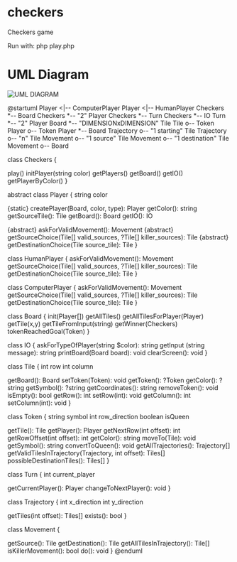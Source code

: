 # checkers
Checkers game

Run with:
php play.php


# UML Diagram

![UML DIAGRAM](http://www.plantuml.com/plantuml/png/rLLDRpCr4Bxlhx0Y3bkKzm372galJLk8K1je8pXKLUHufuc9rrxPtZIhal-EFppnxhOH4kB29R6V-PZ7ZpspNusbshQrA7uLj0DDVlZhonSoKtNJMj0H6vX-Rcig4pxR0jk1DkHRPxXML5T3QFBzX7pckcor72BpHU71SLJ86S6R-VtjmzDyyN0uhIPaoGKK_eSedrRjG2BP3q3ckDJqJs1MwIvuJRuZGGGkDvXnv20JVg_sK8Eqfp3LQWPdZ1KObv9QhZu9Hoe54zGOSjBYlIW8QHpXyi8jkEGsiY-DrOuVOKeexKqRI1PJfcr8Y9lveXnuNNSp7-d0Or4KTEtIKMP9h1vTN6r2-cKybNUdZENiI9W6QY6H2QMcqMjARDV0nMNA4ekcOfSfNmIVWbfU2M_n_ttY3WgBpF_Ilmf2F0iaV2JKxEwK_fqANg6StXFN0-TSTBPLd47fQpw_aBsFNiNBCrDobU0T5m8quaXndF0cNsilAubHA-lM67d4syMMGP7_-Gp_3V5_nnPx_tz3E0w9zzGlPUJz_9BU_uz2U7TJZlRkGD4p1IHpU9w7QTVRtcbLpwNJ93LXClt1fNJHsBeUjNxUF09bMwX-KbIKOG1TPAhpHK_FPTV0udNOtz-4dXerJYXEqAK6O-W6-ZwD-qzj5CLO-r_diLVSDnGJGFKJqm2oH1Gv1J6JUfPezPPMZaXRo-9CYngmuMpnXBdI1d47NONLQ21S3IP2Lw-LwC7eh7Jb7m6OmGpHKAizO7uioSrjtTZE8skbH4pngDuymCFZD77lDWEYit32lXj2sJFB5ChsPwG9vBDkgufhOFxX5YGm0IeTkTzQ09Jnm-p3wJuQdmzmGCP4lRuwOeaadcqHm3FsZyCtoXOwgQz0rZ-xCYNteDqb1jueSsuT_3BoU3VvI_dy4ft2b0WTDfVPMkRbb0ne1zSGt2XZ-5f0RmIapirU-JfQBK-lbhLQWxIh9cgOP0ZWPmgpBPKR9uYN6StZwyvyJrKE_HiEI9UHL3GIFdD0E71Z3JxKN0ldgAlK7wNbkS6O3NWhOxdH8vJbvfSmRx5ChrCgrJlvLv1LMuk_0G00)



@startuml
Player <|-- ComputerPlayer
Player <|-- HumanPlayer
Checkers *-- Board
Checkers *-- "2" Player
Checkers *-- Turn
Checkers *-- IO
Turn *-- "2" Player
Board *-- "DIMENSIONxDIMENSION" Tile
Tile o-- Token
Player o-- Token
Player *-- Board
Trajectory o-- "1 starting" Tile
Trajectory o-- "n" Tile
Movement o-- "1 source" Tile
Movement o-- "1 destination" Tile
Movement o-- Board

class Checkers {

  play()
  initPlayer(string color)
  getPlayers()
  getBoard()
  getIO()
  getPlayerByColor()
}


abstract class Player {
  string color

  {static} createPlayer(Board, color, type): Player
  getColor(): string
  getSourceTile(): Tile
  getBoard(): Board
  getIO(): IO
  
  {abstract} askForValidMovement(): Movement
  {abstract} getSourceChoice(Tile[] valid_sources, ?Tile[] killer_sources): Tile
  {abstract} getDestinationChoice(Tile source_tile): Tile
}

class HumanPlayer {
  askForValidMovement(): Movement
  getSourceChoice(Tile[] valid_sources, ?Tile[] killer_sources): Tile
  getDestinationChoice(Tile source_tile): Tile
}

class ComputerPlayer {
  askForValidMovement(): Movement
  getSourceChoice(Tile[] valid_sources, ?Tile[] killer_sources): Tile
  getDestinationChoice(Tile source_tile): Tile
}

class Board {
  init(Player[])
  getAllTiles()
  getAllTilesForPlayer(Player)
  getTile(x,y)
  getTileFromInput(string)
  getWinner(Checkers)
  tokenReachedGoal(Token)
}

class IO {
  askForTypeOfPlayer(string $color): string
  getInput (string message): string
  printBoard(Board board): void
  clearScreen(): void
}

class Tile {
  int row
  int column

  getBoard(): Board
  setToken(Token): void
  getToken(): ?Token
  getColor(): ?string
  getSymbol(): ?string
  getCoordinates(): string
  removeToken(): void
  isEmpty(): bool
  getRow(): int
  setRow(int): void
  getColumn(): int
  setColumn(int): void
}

class Token {
  string symbol
  int row_direction
  boolean isQueen

  getTile(): Tile
  getPlayer(): Player
  getNextRow(int offset): int
  getRowOffset(int offset): int
  getColor(): string
  moveTo(Tile): void
  getSymbol(): string
  convertToQueen(): void
  getAllTrajectories(): Trajectory[]
  getValidTilesInTrajectory(Trajectory, int offset): Tiles[]
  possibleDestinationTiles(): Tiles[]
}

class Turn {
  int current_player

  getCurrentPlayer(): Player
  changeToNextPlayer(): void
}

class Trajectory {
  int x_direction
  int y_direction

  getTiles(int offset): Tiles[]
  exists(): bool
}

class Movement {

  getSource(): Tile
  getDestination(): Tile
  getAllTilesInTrajectory(): Tile[]
  isKillerMovement(): bool
  do(): void
}
@enduml
